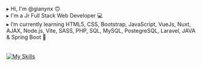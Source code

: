 ▸ Hi, I'm @gianynx 🙃 </br >
▸ I'm a Jr Full Stack Web Developer 💻 </br >
▸ I’m currently learning HTML5, CSS, Bootstrap, JavaScript, VueJs, Nuxt, AJAX, Node.js, Vite, SASS, PHP, SQL, MySQL, PostegreSQL, Laravel, JAVA & Spring Boot   🔎 </br >
</br >
</br >
[![My Skills](https://skillicons.dev/icons?i=html,css,bootstrap,js,vue,php,mysql,laravel,sass,java,nodejs,figma&perline=4)](https://skillicons.dev)


<!--
**gianynx/gianynx** is a ✨ _special_ ✨ repository because its `README.md` (this file) appears on your GitHub profile.

Here are some ideas to get you started:

- 🔭 I’m currently working on ...
- 🌱 I’m currently learning ...
- 👯 I’m looking to collaborate on ...
- 🤔 I’m looking for help with ...
- 💬 Ask me about ...
- 📫 How to reach me: ...
- 😄 Pronouns: ...
- ⚡ Fun fact: ...
-->
